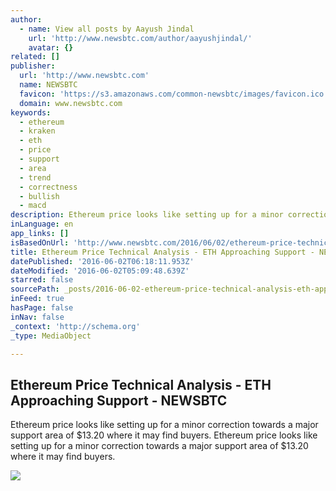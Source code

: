 ```yaml
---
author:
  - name: View all posts by Aayush Jindal
    url: 'http://www.newsbtc.com/author/aayushjindal/'
    avatar: {}
related: []
publisher:
  url: 'http://www.newsbtc.com'
  name: NEWSBTC
  favicon: 'https://s3.amazonaws.com/common-newsbtc/images/favicon.ico'
  domain: www.newsbtc.com
keywords:
  - ethereum
  - kraken
  - eth
  - price
  - support
  - area
  - trend
  - correctness
  - bullish
  - macd
description: Ethereum price looks like setting up for a minor correction towards a major support area of $13.20 where it may find buyers. Ethereum price looks like setting up for a minor correction towards a major support area of $13.20 where it may find buyers.
inLanguage: en
app_links: []
isBasedOnUrl: 'http://www.newsbtc.com/2016/06/02/ethereum-price-technical-analysis-eth-approaching-support/'
title: Ethereum Price Technical Analysis - ETH Approaching Support - NEWSBTC
datePublished: '2016-06-02T06:18:11.953Z'
dateModified: '2016-06-02T05:09:48.639Z'
starred: false
sourcePath: _posts/2016-06-02-ethereum-price-technical-analysis-eth-approaching-support.md
inFeed: true
hasPage: false
inNav: false
_context: 'http://schema.org'
_type: MediaObject

---
```

<article style=""><h1>Ethereum Price Technical Analysis - ETH Approaching Support - NEWSBTC</h1><p>Ethereum price looks like setting up for a minor correction towards a major support area of $13.20 where it may find buyers. Ethereum price looks like setting up for a minor correction towards a major support area of $13.20 where it may find buyers.</p><img src="http://s3.amazonaws.com/main-newsbtc-images/2016/06/02031147/Ethereum1.png" /></article>